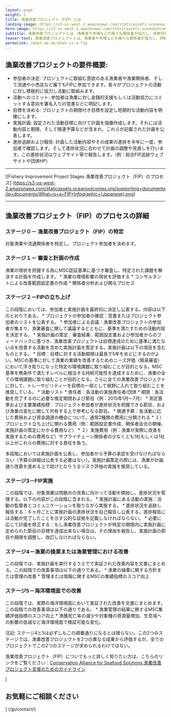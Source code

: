 ```yaml
---
layout: page 
weight: 1
title: 漁業改善プロジェクト（FIP）とは
landing-image: https://s3-us-west-2.amazonaws.com/staticassets.oceanoutcomes.org/rollover+images/testimonials-hover.jpg
hero-image: https://s3-us-west-2.amazonaws.com/staticassets.oceanoutcomes.org/hero+photos/japanese-whatisafip.jpg
subtitle: 漁業改善プロジェクトとは、漁業者や市場などの様々な関係者が協力し、持続可能な漁業を目指すプロジェクトです。
teaser-text: 漁業改善プロジェクトとは、漁業者や市場などの様々な関係者が協力し、持続可能な漁業を目指すプロジェクトです。
permalink: /what-we-do/what-is-a-fip
---
```


<h2>漁業改善プロジェクトの要件概要:</h2>

* 参加者の決定: プロジェクトに取組む意欲のある漁業者や漁業関係者、そして流通や小売店など誰でもFIPに参加できます。各々がプロジェクトの活動に対し積極的に協力し活動に取組みます。
* 活動へのコミット: 参加者は漁業に対し金銭的支援もしくは活動協力にコミットする意向を署名入りの覚書などに明記します。
* 目標を決める: プロジェクトの期限付き目標を設定し短期的な活動内容を明確にします。
* 実施計画: 設定された活動目標に向けて計画を恊働作成します。それには活動内容と期限、そして関連予算などが含まれ、これらが記載された計画を公表します。
* 進捗追跡および報告: 計画した活動内容やその成果の進捗を半年に一度、参加者で確認します。そして進捗状況に合わせて計画の調整や見直しを行います。この進捗状況はウェブサイト等で報告します。（例：総合FIP追跡ウェブサイトや団体HP）

---

![Fishery Improvement Project Stages 漁業改善プロジェクト（FIP）のプロセス] (https://s3-us-west-2.amazonaws.com/staticassets.oceanoutcomes.org/supporting+documents/jp+documents/What+is+a+FIP+Infographic+(Japanese).png)

---

<h2>漁業改善プロジェクト（FIP）のプロセスの詳細</h2>

<h3>ステージ０－ 漁業改善プロジェクト（FIP）の特定</h3>
対象漁業や流通関係者を特定し、プロジェクト参加者を決めます。

<h3>ステージ１－ 審査と計画の作成</h3>
漁業の現状を把握する為にMSC認証基準に基づき審査し、特定された課題を解決する計画を作成します。
 * 漁業の環境影響の現状を評価する
 * コンサルタントによる改善範囲設定書の作成
 * 関係者分析および関与プロセス
 
<h3>ステージ２－FIPの立ち上げ</h3>
この段階においては、参加者と実施計画を最終的に決定し公表する。内容は以下のとおりである。
 * プロジェクトの参加者の確認：覚書またはプロジェクト参加者のリストを公表する。
 * 参加者による会議：漁業改善プロジェクトの参加者が集まり、漁業審査に関して議論するとともに、基準を満たすための活動内容を決定する。
 * 実施計画の策定：審査結果、範囲設定書および参加者からのフィードバックに基づき、漁業改善プロジェクトは目標達成のために基準に満たない点を改善する活動を含めた実施計画を策定する。実施計画は以下の項目を含むものとする。
  * 目標：目標に対する活動期限は最長で5年をめどにするのがよい。MSCの基準に対して漁業の業績を改善するためのニーズ評価（簡易審査）において浮き彫りになった特定の環境課題に取り組むことが目的となる。MSC基準を無条件で満たすレベルに相当する持続可能性を達成するために、漁業の全ての環境課題に取り組むことが目的となる。さらに全ての漁業改善プロジェクトに対して、トレーサビリティーを目標の一部として視野に入れて取り組むことを推奨している。
  * 活動リスト
  * 責任者：各活動の実施責任者/団体
  * 期限：各活動を完了するのに必要な推定期間および節目（例：2015年1月―7月）
  * 測定基準および主要業績指標：プロジェクト参加者が進捗状況を把握できる節目、および漁業の変化に関して共有する上で参考になる節目。
  * 関連予算：各活動に応じた費用および資金調達の機会について。通常2種類の費用に分類される
    * １）プロジェクト立ち上げに関わる費用（例：範囲設定書作成、関係者会合の開催、実施計画の策定にかかる費用など）
    * ２）実施費用（例：漁業が実際に改善を実施するための費用など）サプライチェーン関係者の少なくとも1社もしくは1社以上がこれらの費用に対する責任を負う。

本段階においては実施計画を公表し、参加者から予算の承認を受けなければならない（予算の詳細は公表する必要はない）。実施計画策定の際には、漁業が計画通り改善を進める上で妨げとなりうるリスク評価の実施を推奨している。

<h3>ステージ3－FIP実施</h3>
この段階では、対象漁業は問題点の改善に向かって活動を開始し、進捗状況を管理する。以下の内容がこの段階に含まれる。
 * 実施計画にある活動の実施：活動の監督者とコミュニケーションを取りながら実施する。
 * 進捗状況を追跡し報告する：６ヶ月ごとに実施計画の進捗状況を自己報告し公表する。進捗報告には活動が完了したことを示す公的な証拠を記載しなければならない。
 * 必要に応じて計画を修正する：もし漁業改善プロジェクトが特定の期限内に実施計画に定められた節目の目標を達成出来ない場合は、その理由を報告し、実施計画の節目や期限を調整し、改訂しなければならない。

<h3>ステージ4－漁業の操業または漁業管理における改善</h3>
この段階では、実施計画を実行するうえでで実証された改善内容を文書にまとめる。この段階での改善事項は以下の通りである。
 * 漁業の操業に関する方針または管理の改善
 * 管理または情報に関するMSCの業績指標のスコア向上
 
<h3>ステージ5－海洋環境面での改善</h3>
この段階では、実際の海洋環境面において実証された改善を文書にまとめます。この段階での改善事項は以下の通りである。
 * 漁業管理の結果に関するMSC業績評価指標のスコア向上
 * 漁獲死亡率の減少や対象種の資源量増加、生息域への影響の低減など海洋環境面で検証可能な変化。

注記: ステージ4と5は必ずしもこの順番通りになるとは限らない。この2つのステージでは、漁業改善プロジェクトを2つの異なる成果から評価するが、全てのプロジェクトでこの2つのステージが求められるわけではない。

漁業改善プロジェクト（FIP）についてもっと詳しく知りたい方は、こちらのリンクをご覧ください：<a href="https://s3-us-west-2.amazonaws.com/staticassets.oceanoutcomes.org/supporting+documents/jp+documents/JPAllianceFIPGuidelines-FINAL2-10-15.pdf" target="_blank">Conservation Alliance for Seafood Solutions 漁業改善プロジェクト支援のためのガイドライン</a>

[<h2>お気軽にご相談ください</h2>] (/jp/contact/)
